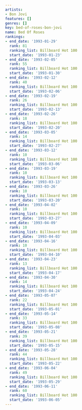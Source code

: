 ```yaml
---
artists:
- Bon Jovi
features: []
genres: []
key: bed-of-roses-bon-jovi
name: Bed Of Roses
rankings:
- end_date: '1993-01-29'
  rank: 81
  ranking_list: Billboard Hot 100
  start_date: '1993-01-23'
- end_date: '1993-02-05'
  rank: 55
  ranking_list: Billboard Hot 100
  start_date: '1993-01-30'
- end_date: '1993-02-12'
  rank: 40
  ranking_list: Billboard Hot 100
  start_date: '1993-02-06'
- end_date: '1993-02-19'
  rank: 26
  ranking_list: Billboard Hot 100
  start_date: '1993-02-13'
- end_date: '1993-02-26'
  rank: 18
  ranking_list: Billboard Hot 100
  start_date: '1993-02-20'
- end_date: '1993-03-05'
  rank: 14
  ranking_list: Billboard Hot 100
  start_date: '1993-02-27'
- end_date: '1993-03-12'
  rank: 10
  ranking_list: Billboard Hot 100
  start_date: '1993-03-06'
- end_date: '1993-03-19'
  rank: 10
  ranking_list: Billboard Hot 100
  start_date: '1993-03-13'
- end_date: '1993-03-26'
  rank: 10
  ranking_list: Billboard Hot 100
  start_date: '1993-03-20'
- end_date: '1993-04-02'
  rank: 10
  ranking_list: Billboard Hot 100
  start_date: '1993-03-27'
- end_date: '1993-04-09'
  rank: 10
  ranking_list: Billboard Hot 100
  start_date: '1993-04-03'
- end_date: '1993-04-16'
  rank: 10
  ranking_list: Billboard Hot 100
  start_date: '1993-04-10'
- end_date: '1993-04-23'
  rank: 13
  ranking_list: Billboard Hot 100
  start_date: '1993-04-17'
- end_date: '1993-04-30'
  rank: 14
  ranking_list: Billboard Hot 100
  start_date: '1993-04-24'
- end_date: '1993-05-07'
  rank: 22
  ranking_list: Billboard Hot 100
  start_date: '1993-05-01'
- end_date: '1993-05-14'
  rank: 33
  ranking_list: Billboard Hot 100
  start_date: '1993-05-08'
- end_date: '1993-05-21'
  rank: 39
  ranking_list: Billboard Hot 100
  start_date: '1993-05-15'
- end_date: '1993-05-28'
  rank: 44
  ranking_list: Billboard Hot 100
  start_date: '1993-05-22'
- end_date: '1993-06-04'
  rank: 49
  ranking_list: Billboard Hot 100
  start_date: '1993-05-29'
- end_date: '1993-06-11'
  rank: 60
  ranking_list: Billboard Hot 100
  start_date: '1993-06-05'
---
```


